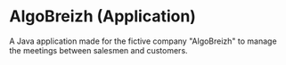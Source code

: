 # AlgoBreizh (Application)
A Java application made for the fictive company "AlgoBreizh" to manage the meetings between salesmen and customers.
